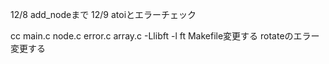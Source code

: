 12/8 add_nodeまで
12/9 atoiとエラーチェック

cc main.c node.c error.c array.c -Llibft -l ft
Makefile変更する
rotateのエラー変更する